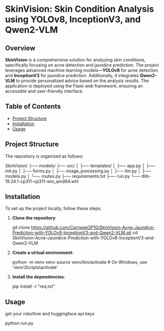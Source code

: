 # SkinVision: Skin Condition Analysis using YOLOv8, InceptionV3, and Qwen2-VLM

## Overview

**SkinVision** is a comprehensive solution for analyzing skin conditions, specifically focusing on acne detection and jaundice prediction. The project leverages advanced machine learning models—**YOLOv8** for acne detection and **InceptionV3** for jaundice prediction. Additionally, it integrates **Qwen2-VLM** to provide personalized advice based on the analysis results. The application is deployed using the Flask web framework, ensuring an accessible and user-friendly interface.

## Table of Contents

- [Project Structure](#project-structure)
- [Installation](#installation)
- [Usage](#usage)

## Project Structure

The repository is organized as follows:

SkinVision/ ├── models/ ├── src/ │ ├── templates/ │ ├── app.py │ ├── init.py │ ├── forms.py │ ├── image_processing.py │ ├── llm.py │ ├── models.py │ └── routes.py ├── requirements.txt ├── run.py └── dlib-19.24.1-cp311-cp311-win_amd64.whl

## Installation

To set up the project locally, follow these steps:

1. **Clone the repository**:

   git clone https://github.com/CarnageOP10/SkinVision-Acne-Jaundice-Prediction-with-YOLOv8-InceptionV3-and-Qwen2-VLM.git
   cd SkinVision-Acne-Jaundice-Prediction-with-YOLOv8-InceptionV3-and-Qwen2-VLM

2. **Create a virtual environment**:

   python -m venv venv
   source venv/bin/activate  # On Windows, use 'venv\Scripts\activate'

4. **Install the dependencies**:

   pip install -r "req.txt"

## Usage

get your roboflow and huggingface api keys

python run.py

